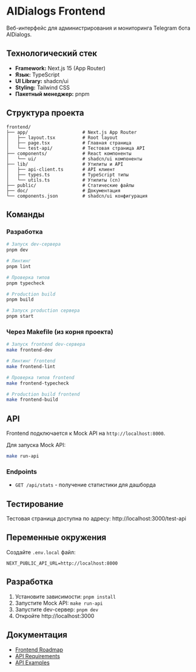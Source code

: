 # AIDialogs Frontend

Веб-интерфейс для администрирования и мониторинга Telegram бота AIDialogs.

## Технологический стек

- **Framework:** Next.js 15 (App Router)
- **Язык:** TypeScript
- **UI Library:** shadcn/ui
- **Styling:** Tailwind CSS
- **Пакетный менеджер:** pnpm

## Структура проекта

```
frontend/
├── app/                    # Next.js App Router
│   ├── layout.tsx          # Root layout
│   ├── page.tsx            # Главная страница
│   └── test-api/           # Тестовая страница API
├── components/             # React компоненты
│   └── ui/                 # shadcn/ui компоненты
├── lib/                    # Утилиты и API
│   ├── api-client.ts       # API клиент
│   ├── types.ts            # TypeScript типы
│   └── utils.ts            # Утилиты (cn)
├── public/                 # Статические файлы
├── doc/                    # Документация
└── components.json         # shadcn/ui конфигурация
```

## Команды

### Разработка

```bash
# Запуск dev-сервера
pnpm dev

# Линтинг
pnpm lint

# Проверка типов
pnpm typecheck

# Production build
pnpm build

# Запуск production сервера
pnpm start
```

### Через Makefile (из корня проекта)

```bash
# Запуск frontend dev-сервера
make frontend-dev

# Линтинг frontend
make frontend-lint

# Проверка типов frontend
make frontend-typecheck

# Production build frontend
make frontend-build
```

## API

Frontend подключается к Mock API на `http://localhost:8000`.

Для запуска Mock API:

```bash
make run-api
```

### Endpoints

- `GET /api/stats` - получение статистики для дашборда

## Тестирование

Тестовая страница доступна по адресу: http://localhost:3000/test-api

## Переменные окружения

Создайте `.env.local` файл:

```env
NEXT_PUBLIC_API_URL=http://localhost:8000
```

## Разработка

1. Установите зависимости: `pnpm install`
2. Запустите Mock API: `make run-api`
3. Запустите dev-сервер: `pnpm dev`
4. Откройте http://localhost:3000

## Документация

- [Frontend Roadmap](doc/frontend-roadmap.md)
- [API Requirements](doc/api-requirements.md)
- [API Examples](doc/api-examples.md)
